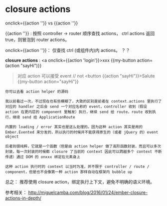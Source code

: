 #  closure actions


onclick={{action ''}} vs {{action ''}}

{{action ''}} :   按照 controller -> router 顺序查找 actions， ctrl actions 返回 true，则冒泡到 router actions。

onclick={{action ''}}： 仅查找 ctrl (或组件内)内 actions。 ？？


**closure actions** :
  <a  onclick={{action 'login'}}>xxx</a>
  {{my-button action=(action "sayHi")}}
   > 对应 action 可以接受 event
  // not 
   <button {{action "sayHi"}}>Salute</button> 
   {{my-button action="sayHi"}}



```
你可以去看 action helper 的源码

我以前看过一次，不过现在也有些模糊了，大致的区别是前者在 context.actions 里执行了对应的 handler 之后会 send 一个对应名称的 event，controller 收到（假设 action 在更内层的 component 里触发）执行，继续 send 给 route，route 收到执行，继续 send 给 ApplicationRoute

内置的 loading / error 其实也是这么处理的。因为这种 action 其实是用的 Ember.Evented 来分发的，所以执行的时候并不能获得原生的（或者 jQuery 的）event object

后者则很纯粹，它就是一个函数（但是由 action helper 做了高阶函数封装，而且可以多次封装，每一次封装的时候都 closure 了当前的 context 因此可以跨越多个 context 不断传递）通过 DOM 的 onxxx 绑定在元素身上

这种 action 执行时的 context 以当时为准，并不限于 controller / route / component，但是也不会像第一种 action 那样自动在框架内 bubble up
```
总之： 推荐使用 closure action，绑定执行上下文，避免不明确的语义环境。

参考相关： 
http://miguelcamba.com/blog/2016/01/24/ember-closure-actions-in-depth/

